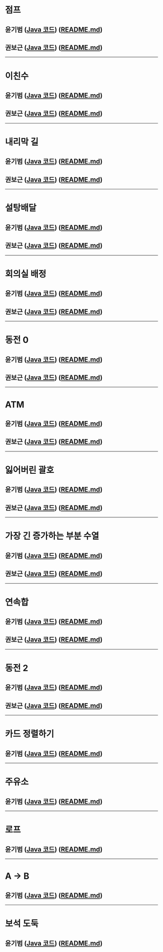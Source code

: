 # 점프

## 윤기범 ([Java 코드](백준_점프_윤기범.java)) ([README.md](src/점프_윤기범.md))
## 권보근 ([Java 코드](백준_점프_권보근.java)) ([README.md](src/점프_권보근.md))

<hr>

# 이친수
## 윤기범 ([Java 코드](백준_이친수_윤기범.java)) ([README.md](src/이친수_윤기범.md))
## 권보근 ([Java 코드](백준_이친수_권보근.java)) ([README.md](src/이친수_권보근.md))

<hr>

# 내리막 길
## 윤기범 ([Java 코드](백준_내리막길_윤기범.java)) ([README.md](src/내리막길_윤기범.md))
## 권보근 ([Java 코드](백준_내리막길_권보근.java)) ([README.md](src/내리막길_권보근.md))

<hr>

# 설탕배달
## 윤기범 ([Java 코드](백준_설탕배달_윤기범.java)) ([README.md](src/설탕배달_윤기범.md))
## 권보근 ([Java 코드](백준_설탕배달_권보근.java)) ([README.md](src/설탕배달_권보근.md))

<hr>

# 회의실 배정
## 윤기범 ([Java 코드](백준_회의실배정_윤기범.java)) ([README.md](src/회의실배정_윤기범.md))
## 권보근 ([Java 코드](백준_회의실배정_권보근.java)) ([README.md](src/회의실배정_권보근.md))

<hr>

# 동전 0
## 윤기범 ([Java 코드](백준_동전0_윤기범.java)) ([README.md](src/동전0_윤기범.md))
## 권보근 ([Java 코드](백준_동전0_권보근.java)) ([README.md](src/동전0_권보근.md))

<hr>

# ATM
## 윤기범 ([Java 코드](백준_ATM_윤기범.java)) ([README.md](src/ATM_윤기범.md))
## 권보근 ([Java 코드](백준_ATM_권보근.java)) ([README.md](src/ATM_권보근.md))

<hr>

# 잃어버린 괄호
## 윤기범 ([Java 코드](백준_잃어버린괄호_윤기범.java)) ([README.md](src/잃어버린괄호_윤기범.md))
## 권보근 ([Java 코드](백준_잃어버린괄호_권보근.java)) ([README.md](src/잃어버린괄호_권보근.md))

<hr>

# 가장 긴 증가하는 부분 수열
## 윤기범 ([Java 코드](백준_가장긴증가하는부분수열_윤기범.java)) ([README.md](src/가장긴증가하는부분수열_윤기범.md))
## 권보근 ([Java 코드](백준_가장긴증가하는부분수열_권보근.java)) ([README.md](src/가장긴증가하는부분수열_권보근.md))

<hr>

# 연속합
## 윤기범 ([Java 코드](백준_연속합_윤기범.java)) ([README.md](src/연속합_윤기범.md))
## 권보근 ([Java 코드](백준_연속합_권보근.java)) ([README.md](src/연속합_권보근.md))

<hr>

# 동전 2
## 윤기범 ([Java 코드](백준_동전2_윤기범.java)) ([README.md](src/동전2_윤기범.md))
## 권보근 ([Java 코드](백준_동전2_권보근.java)) ([README.md](src/동전2_권보근.md))

<hr>

# 카드 정렬하기
## 윤기범 ([Java 코드](백준_카드정렬하기_윤기범.java)) ([README.md](src/카드정렬하기_윤기범.md))

<hr>

# 주유소
## 윤기범 ([Java 코드](백준_주유소_윤기범.java)) ([README.md](src/주유소_윤기범.md))

<hr>

# 로프
## 윤기범 ([Java 코드](백준_로프_윤기범.java)) ([README.md](src/로프_윤기범.md))

<hr>

# A → B
## 윤기범 ([Java 코드](백준_A→B_윤기범.java)) ([README.md](src/A→B_윤기범.md))

<hr>

# 보석 도둑
## 윤기범 ([Java 코드](백준_보석도둑_윤기범.java)) ([README.md](src/보석도둑_윤기범.md))

